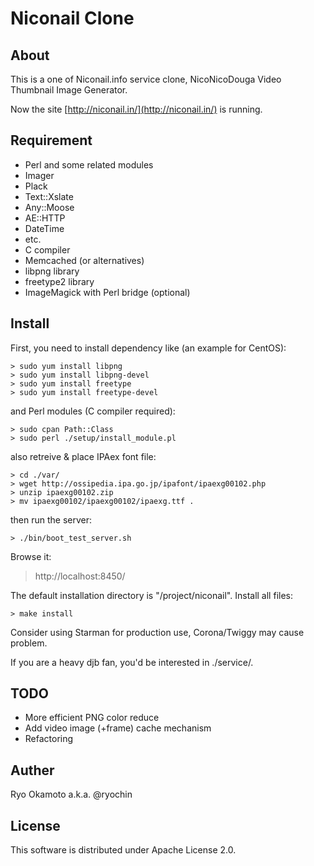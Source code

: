 Niconail Clone
==============

About
-----

This is a one of Niconail.info service clone, NicoNicoDouga
Video Thumbnail Image Generator.

Now the site [http://niconail.in/](http://niconail.in/) is running.

Requirement
-----------

* Perl and some related modules
 * Imager
 * Plack
 * Text::Xslate
 * Any::Moose
 * AE::HTTP
 * DateTime
 * etc.
* C compiler
* Memcached (or alternatives)
* libpng library
* freetype2 library
* ImageMagick with Perl bridge (optional)

Install
-------

First, you need to install dependency like (an example for CentOS):

    > sudo yum install libpng
    > sudo yum install libpng-devel
    > sudo yum install freetype
    > sudo yum install freetype-devel

and Perl modules (C compiler required):

    > sudo cpan Path::Class
    > sudo perl ./setup/install_module.pl

also retreive & place IPAex font file:

    > cd ./var/
    > wget http://ossipedia.ipa.go.jp/ipafont/ipaexg00102.php
    > unzip ipaexg00102.zip
    > mv ipaexg00102/ipaexg00102/ipaexg.ttf .

then run the server:

    > ./bin/boot_test_server.sh

Browse it:

> http://localhost:8450/

The default installation directory is "/project/niconail".
Install all files:

    > make install

Consider using Starman for production use, Corona/Twiggy may cause problem.

If you are a heavy djb fan, you'd be interested in ./service/.

TODO
----

* More efficient PNG color reduce
* Add video image (+frame) cache mechanism
* Refactoring

Auther
------

Ryo Okamoto a.k.a. @ryochin

License
-------

This software is distributed under Apache License 2.0.

